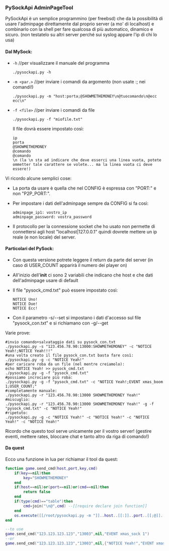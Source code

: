 ### PySockApi AdminPageTool

PySockApi è un semplice programmino (per freebsd) che da la possibilità di usare l'adminpage direttamente dal proprio server
(a mo' di localhost) e combinarlo con la shell per fare qualcosa di più automatico, dinamico e sicuro.
(non testatelo su altri server perché sui syslog appare l'ip di chi lo usa)

#### Dal MySock:
- `-h` //per visualizzare il manuale del programma

	```
	./pysockapi.py -h
	```

- `-m <par.>` //per inviare i comandi da argomento (non usate :; nei comandi!)

	```
	./pysockapi.py -m "host:porta;@SHOWMETHEMONEY\n@tuocomando\n@ecc ecc\n"
	```

- `-f <file>` //per inviare i comandi da file

	```
	./pysockapi.py -f "miofile.txt"
	```

	Il file dovrà essere impostato così:

	```
	ip
	porta
	@SHOWMETHEMONEY
	@comando
	@comando
	\n (la \n sta ad indicare che deve esserci una linea vuota, potete ommetter tale carattere se volete... ma la linea vuota ci deve essere!)
	```

Vi ricordo alcune semplici cose:
- La porta da usare è quella che nel CONFIG è espressa con "PORT:" e non "P2P_PORT:".
- Per impostare i dati dell'adminpage sempre da CONFIG si fa così:

	```
	adminpage_ip1: vostro_ip
	adminpage_password: vostra_password
	```
- Il protocollo per la connessione socket che ho usato non permette di connettersi agli host "localhost|127.0.0.1" quindi dovrete mettere un ip reale (e non locale) del server.

#### Particolari del PySock:
- Con questa versione potrete leggere il return da parte del server (in caso di USER_COUNT apparirà il numero dei player on)
- All'inizio dell'__init__ ci sono 2 variabili che indicano che host e che dati dell'adminpage usare di default
- Il file "pysock_cmd.txt" può essere impostato così:

	```
	NOTICE Uno!
	NOTICE Due!
	NOTICE Ecc!
	```

- Con il parametro -s/--set si impostano i dati d'accesso sul file "pysock_con.txt" e si richiamano con -g/--get

Varie prove:
```
#invio comando+salvataggio dati su pysock_con.txt
./pysockapi.py -s "123.456.78.90:13000:SHOWMETHEMONEY" -c "NOTICE Yeah!;NOTICE Yeah!!!"
#una volta creato il file pysock_con.txt basta fare così:
./pysockapi.py -g -c "NOTICE Yeah!"
#per caricare roba da un file (nel mentre creiamolo):
echo NOTICE Yeah! >> pysock_cmd.txt
./pysockapi.py -g -f "pysock_cmd.txt"
#possiamo incrociare più roba:
./pysockapi.py -g -f "pysock_cmd.txt" -c "NOTICE Yeah!;EVENT xmas_boom 1;USER_COUNT;"
#completamente manuale:
./pysockapi.py -r "123.456.78.90:13000 SHOWMETHEMONEY Yeah!"
#miscuglio:
./pysockapi.py -r "123.456.78.90:13000 SHOWMETHEMONEY Yeah!" -g -f "pysock_cmd.txt" -c "NOTICE Yeah!"
#ripetuto:
./pysockapi.py -g -c "NOTICE Yeah!" -c "NOTICE Yeah!" -c "NOTICE Yeah!" -c "NOTICE Yeah!"
```

Ricordo che questo tool serve unicamente per il vostro server! (gestire eventi, mettere rates, bloccare chat e tanto altro da riga di comando!)

#### Da quest
Ecco una funzione in lua per richiamar il tool da quest:

```lua
function game.send_cmd(host,port,key,cmd)
	if(key==nil)then
		key="SHOWMETHEMONEY"
	end
	if(host==nil)or(port==nil)or(cmd==nil)then
		return false
	end
	if(type(cmd)=="table")then
		cmd=join("\n@",cmd) --[[require declare join function]]
	end
	os.execute([[/root/pysockapi.py -m "]]..host..[[:]]..port..[[;@]]..key..[[\n@]]..cmd..[[\n"]])
end

--to use
game.send_cmd("123.123.123.123","13003",nil,"EVENT xmas_sock 1")
--or
game.send_cmd("123.123.123.123","13003",nil,{"NOTICE Yeah!","EVENT xmas_sock 1", "EVENT xmas_tree 4", etc, etc})
```
